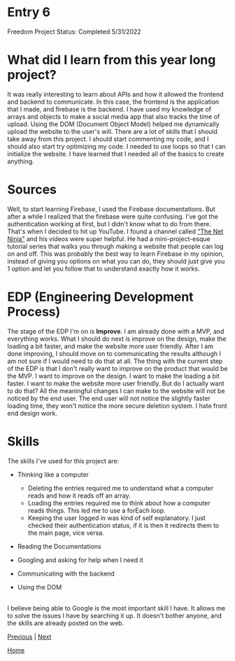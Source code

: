 # Entry 6
Freedom Project Status: Completed 5/31/2022

# What did I learn from this year long project?

It was really interesting to learn about APIs and how it allowed the frontend and backend to communicate. In this case, the frontend is the application that I made, and firebase is the backend. I have used my knowledge of arrays and objects to make a social media app that also tracks the time of upload. Using the DOM (Document Object Model) helped me dynamically upload the website to the user's will. There are a lot of skills that I should take away from this project. I should start commenting my code, and I should also start try optimizing my code. I needed to use loops so that I can initialize the website. I have learned that I needed all of the basics to create anything.

# Sources

Well, to start learning Firebase, I used the Firebase documentations. But after a while I realized that the firebase were quite confusing. I've got the authentication working at first, but I didn't know what to do from there. That's when I decided to hit up YouTube. I found a channel called ["The Net Ninja"](https://www.youtube.com/watch?v=aN1LnNq4z54&list=PL4cUxeGkcC9jUPIes_B8vRjn1_GaplOPQ) and his videos were super helpful. He had a mini-project-esque tutorial series that walks you through making a website that people can log on and off. This was probably the best way to learn Firebase in my opinion, instead of giving you options on what you can do, they should just give you 1 option and let you follow that to understand exactly how it works.

# EDP (Engineering Development Process)

The stage of the EDP I'm on is <b>Improve</b>. I am already done with a MVP, and everything works. What I should do next is improve on the design, make the loading a bit faster, and make the website more user friendly. After I am done improving, I should move on to communicating the results although I am not sure if I would need to do that at all. The thing with the current step of the EDP is that I don't really want to improve on the product that would be the MVP. I want to improve on the design. I want to make the loading a bit faster. I want to make the website more user friendly. But do I actually want to do that? All the meaningful changes I can make to the website will not be noticed by the end user. The end user will not notice the slightly faster loading time, they won't notice the more secure deletion system. I hate front end design work. 

# Skills

The skills I've used for this project are: <ul><li>Thinking like a computer
<ul><li>Deleting the entries required me to understand what a computer reads and how it reads off an array.</li><li>Loading the entries required me to think about how a computer reads things. This led me to use a forEach loop.</li>
<li>Keeping the user logged in was kind of self explanatory. I just checked their authentication status, if it is then it redirects them to the main page, vice versa.</li></ul>
</ul>
<ul><li>Reading the Documentations</li></ul>
<ul><li>Googling and asking for help when I need it</li></ul>
<ul><li>Communicating with the backend</li></ul>
<ul><li>Using the DOM</li></ul>
</li></ul>
<br>
I believe being able to Google is the most important skill I have. It allows me to solve the issues I have by searching it up. It doesn't bother anyone, and the skills are already posted on the web.

[Previous](entry05.md) | [Next](entry07.md)

[Home](../README.md)    